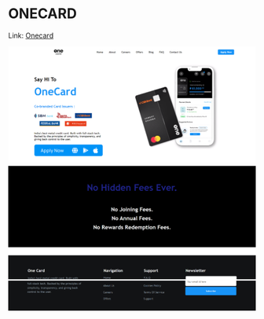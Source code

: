 # ONECARD

Link: [Onecard](https://onecard-static.netlify.app/)

![Output](/Assignment%203/Question%206/Assets/output-1.png)
![Output](/Assignment%203/Question%206/Assets/output-2.png)
![Output](/Assignment%203/Question%206/Assets/output-3.png)
